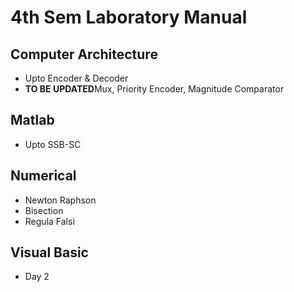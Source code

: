 # 4th Sem Laboratory Manual

## Computer Architecture
- Upto Encoder & Decoder
- **TO BE UPDATED**Mux, Priority Encoder, Magnitude Comparator

## Matlab
- Upto SSB-SC

## Numerical
- Newton Raphson
- Bisection
- Regula Falsi 

## Visual Basic
- Day 2 
